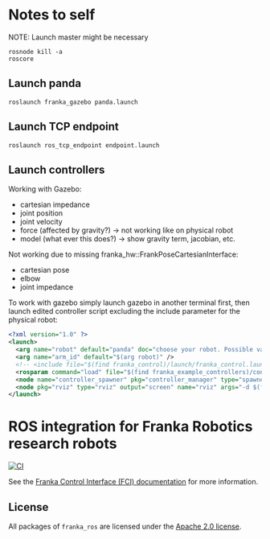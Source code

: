 # Notes to self

NOTE: Launch master might be necessary
```
rosnode kill -a
roscore
```

## Launch panda
```
roslaunch franka_gazebo panda.launch
```

## Launch TCP endpoint
```
roslaunch ros_tcp_endpoint endpoint.launch
```

## Launch controllers 
Working with Gazebo:
- cartesian impedance
- joint position
- joint velocity
- force (affected by gravity?) -> not working like on physical robot
- model (what ever this does?) -> show gravity term, jacobian, etc.

Not working due to missing franka_hw::FrankPoseCartesianInterface:
- cartesian pose
- elbow
- joint impedance

To work with gazebo simply launch gazebo in another terminal first, then launch edited controller script excluding the include parameter for the physical robot:
```xml
<?xml version="1.0" ?>
<launch>
  <arg name="robot" default="panda" doc="choose your robot. Possible values: [panda, fr3]"/>
  <arg name="arm_id" default="$(arg robot)" />
  <!-- <include file="$(find franka_control)/launch/franka_control.launch" pass_all_args="true"/> -->
  <rosparam command="load" file="$(find franka_example_controllers)/config/franka_example_controllers.yaml" subst_value="true" />
  <node name="controller_spawner" pkg="controller_manager" type="spawner" respawn="false" output="screen"  args="joint_velocity_example_controller"/>
  <node pkg="rviz" type="rviz" output="screen" name="rviz" args="-d $(find franka_example_controllers)/launch/robot.rviz -f $(arg arm_id)_link0 --splash-screen $(find franka_visualization)/splash.png"/>
</launch>
```



# ROS integration for Franka Robotics research robots

[![CI](https://github.com/frankaemika/franka_ros/actions/workflows/ci.yml/badge.svg)](https://github.com/frankaemika/franka_ros/actions/workflows/ci.yml)


See the [Franka Control Interface (FCI) documentation][fci-docs] for more information.

## License

All packages of `franka_ros` are licensed under the [Apache 2.0 license][apache-2.0].

[apache-2.0]: https://www.apache.org/licenses/LICENSE-2.0.html
[fci-docs]: https://frankaemika.github.io/docs
